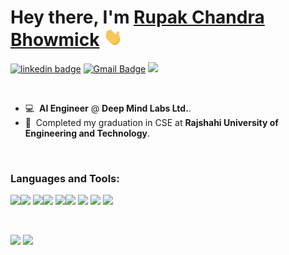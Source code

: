 <h1>Hey there, I'm <a  href="https://github.com/rupak167/">Rupak Chandra Bhowmick</a> <img  src="https://raw.githubusercontent.com/ABSphreak/ABSphreak/master/gifs/Hi.gif" width="30px"></h1>

[![linkedin badge](https://img.shields.io/badge/rupak167-30302f?style=flat&logo=linkedin)](https://www.linkedin.com/in/rupak-chandra-41cg/)
[![Gmail Badge](https://img.shields.io/badge/rupak.cseruet1102@gmail.com-30302f?style=flat&logo=Gmail&logoColor=red)](mailto:rupak.cseruet1102@gmail.com)
<img src="https://komarev.com/ghpvc/?username=rupak167&style=plastic" />

<br/>

- :computer: &nbsp;**AI Engineer** @ **Deep Mind Labs Ltd.**.
- 🌱 &nbsp;Completed my graduation in CSE at **Rajshahi University of Engineering and Technology**.
<br>

<h3 align="left">Languages and Tools:</h3>
<p align="left"> 
  <img src="https://img.icons8.com/color/48/4a90e2/c-programming.png"/><img src="https://img.icons8.com/color/48/4a90e2/c-plus-plus-logo.png"/>
  <img src="https://img.icons8.com/color/48/4a90e2/python--v1.png"/><img src="https://img.icons8.com/color/48/4a90e2/java-coffee-cup-logo--v1.png"/>
  <img src="https://img.icons8.com/color/48/4a90e2/visual-studio-code-2019.png"/><img src="https://img.icons8.com/color/48/4a90e2/git.png"/>
  <img src="https://img.icons8.com/fluent/48/4a90e2/github.png"/>
  <img src ="https://img.icons8.com/fluent/48/4a90e2/php.png" />
  <img src ="https://img.icons8.com/fluent/48/4a90e2/laravel.png" />
</p>
<br>
<p float='center'>
<img src = "https://github-readme-stats.vercel.app/api?username=rupak167&show_icons=true&theme=light" width = 392>
<img src="https://github-readme-stats.vercel.app/api/top-langs/?username=rupak167&layout=compact&theme=light"> 
</p>